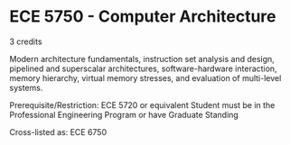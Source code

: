 # ECE 5750 - Computer Architecture

3 credits

Modern architecture fundamentals, instruction set analysis and design, pipelined and superscalar architectures, software-hardware interaction, memory hierarchy, virtual memory stresses, and evaluation of multi-level systems.

Prerequisite/Restriction: ECE 5720 or equivalent Student must be in the Professional Engineering Program or have Graduate Standing

Cross-listed as: ECE 6750 
